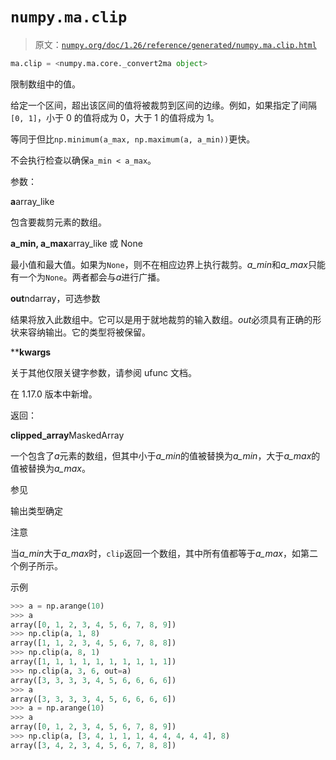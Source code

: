 # `numpy.ma.clip`

> 原文：[`numpy.org/doc/1.26/reference/generated/numpy.ma.clip.html`](https://numpy.org/doc/1.26/reference/generated/numpy.ma.clip.html)

```py
ma.clip = <numpy.ma.core._convert2ma object>
```

限制数组中的值。

给定一个区间，超出该区间的值将被裁剪到区间的边缘。例如，如果指定了间隔`[0, 1]`，小于 0 的值将成为 0，大于 1 的值将成为 1。

等同于但比`np.minimum(a_max, np.maximum(a, a_min))`更快。

不会执行检查以确保`a_min < a_max`。

参数：

**a**array_like

包含要裁剪元素的数组。

**a_min, a_max**array_like 或 None

最小值和最大值。如果为`None`，则不在相应边界上执行裁剪。*a_min*和*a_max*只能有一个为`None`。两者都会与*a*进行广播。

**out**ndarray，可选参数

结果将放入此数组中。它可以是用于就地裁剪的输入数组。*out*必须具有正确的形状来容纳输出。它的类型将被保留。

****kwargs**

关于其他仅限关键字参数，请参阅 ufunc 文档。

在 1.17.0 版本中新增。

返回：

**clipped_array**MaskedArray

一个包含了*a*元素的数组，但其中小于*a_min*的值被替换为*a_min*，大于*a_max*的值被替换为*a_max*。

参见

输出类型确定

注意

当*a_min*大于*a_max*时，`clip`返回一个数组，其中所有值都等于*a_max*，如第二个例子所示。

示例

```py
>>> a = np.arange(10)
>>> a
array([0, 1, 2, 3, 4, 5, 6, 7, 8, 9])
>>> np.clip(a, 1, 8)
array([1, 1, 2, 3, 4, 5, 6, 7, 8, 8])
>>> np.clip(a, 8, 1)
array([1, 1, 1, 1, 1, 1, 1, 1, 1, 1])
>>> np.clip(a, 3, 6, out=a)
array([3, 3, 3, 3, 4, 5, 6, 6, 6, 6])
>>> a
array([3, 3, 3, 3, 4, 5, 6, 6, 6, 6])
>>> a = np.arange(10)
>>> a
array([0, 1, 2, 3, 4, 5, 6, 7, 8, 9])
>>> np.clip(a, [3, 4, 1, 1, 1, 4, 4, 4, 4, 4], 8)
array([3, 4, 2, 3, 4, 5, 6, 7, 8, 8]) 
```
